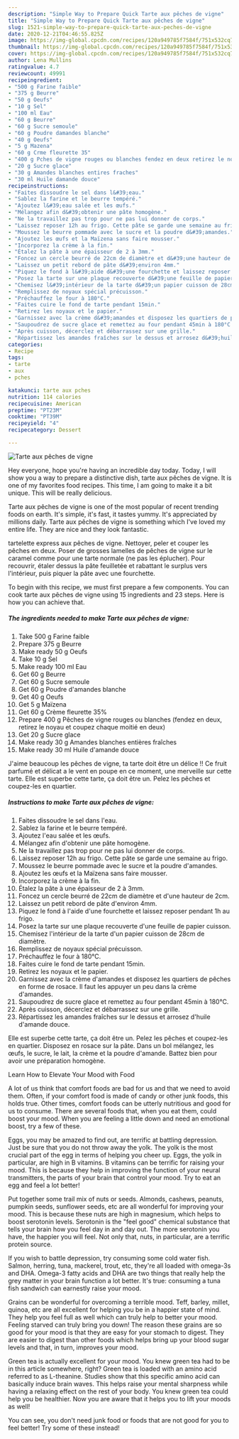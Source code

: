 ```yaml
---
description: "Simple Way to Prepare Quick Tarte aux pêches de vigne"
title: "Simple Way to Prepare Quick Tarte aux pêches de vigne"
slug: 1521-simple-way-to-prepare-quick-tarte-aux-peches-de-vigne
date: 2020-12-21T04:46:55.825Z
image: https://img-global.cpcdn.com/recipes/120a949785f7584f/751x532cq70/tarte-aux-peches-de-vigne-recipe-main-photo.jpg
thumbnail: https://img-global.cpcdn.com/recipes/120a949785f7584f/751x532cq70/tarte-aux-peches-de-vigne-recipe-main-photo.jpg
cover: https://img-global.cpcdn.com/recipes/120a949785f7584f/751x532cq70/tarte-aux-peches-de-vigne-recipe-main-photo.jpg
author: Lena Mullins
ratingvalue: 4.7
reviewcount: 49991
recipeingredient:
- "500 g Farine faible"
- "375 g Beurre"
- "50 g Oeufs"
- "10 g Sel"
- "100 ml Eau"
- "60 g Beurre"
- "60 g Sucre semoule"
- "60 g Poudre damandes blanche"
- "40 g Oeufs"
- "5 g Mazena"
- "60 g Crme fleurette 35"
- "400 g Pches de vigne rouges ou blanches fendez en deux retirez le noyau et coupez chaque moiti en deux"
- "20 g Sucre glace"
- "30 g Amandes blanches entires fraches"
- "30 ml Huile damande douce"
recipeinstructions:
- "Faites dissoudre le sel dans l&#39;eau."
- "Sablez la farine et le beurre tempéré."
- "Ajoutez l&#39;eau salée et les œufs."
- "Mélangez afin d&#39;obtenir une pâte homogène."
- "Ne la travaillez pas trop pour ne pas lui donner de corps."
- "Laissez reposer 12h au frigo. Cette pâte se garde une semaine au frigo."
- "Moussez le beurre pommade avec le sucre et la poudre d&#39;amandes."
- "Ajoutez les œufs et la Maïzena sans faire mousser."
- "Incorporez la crème à la fin."
- "Étalez la pâte à une épaisseur de 2 à 3mm."
- "Foncez un cercle beurré de 22cm de diamètre et d&#39;une hauteur de 2cm."
- "Laissez un petit rebord de pâte d&#39;environ 4mm."
- "Piquez le fond à l&#39;aide d&#39;une fourchette et laissez reposer pendant 1h au frigo."
- "Posez la tarte sur une plaque recouverte d&#39;une feuille de papier cuisson."
- "Chemisez l&#39;intérieur de la tarte d&#39;un papier cuisson de 28cm de diamètre."
- "Remplissez de noyaux spécial précuisson."
- "Préchauffez le four à 180°C."
- "Faites cuire le fond de tarte pendant 15min."
- "Retirez les noyaux et le papier."
- "Garnissez avec la crème d&#39;amandes et disposez les quartiers de pêches en forme de rosace. Il faut les appuyer un peu dans la crème d&#39;amandes."
- "Saupoudrez de sucre glace et remettez au four pendant 45min à 180°C."
- "Après cuisson, décerclez et débarrassez sur une grille."
- "Répartissez les amandes fraîches sur le dessus et arrosez d&#39;huile d&#39;amande douce."
categories:
- Recipe
tags:
- tarte
- aux
- pches

katakunci: tarte aux pches 
nutrition: 114 calories
recipecuisine: American
preptime: "PT23M"
cooktime: "PT39M"
recipeyield: "4"
recipecategory: Dessert

---
```



![Tarte aux pêches de vigne](https://img-global.cpcdn.com/recipes/120a949785f7584f/751x532cq70/tarte-aux-peches-de-vigne-recipe-main-photo.jpg)

Hey everyone, hope you're having an incredible day today. Today, I will show you a way to prepare a distinctive dish, tarte aux pêches de vigne. It is one of my favorites food recipes. This time, I am going to make it a bit unique. This will be really delicious.

Tarte aux pêches de vigne is one of the most popular of recent trending foods on earth. It's simple, it's fast, it tastes yummy. It's appreciated by millions daily. Tarte aux pêches de vigne is something which I've loved my entire life. They are nice and they look fantastic.

tartelette express aux pêches de vigne. Nettoyer, peler et couper les pêches en deux. Poser de grosses lamelles de pêches de vigne sur le caramel comme pour une tarte normale (ne pas les éplucher). Pour recouvrir, étaler dessus la pâte feuilletée et rabattant le surplus vers l&#39;intérieur, puis piquer la pâte avec une fourchette.


To begin with this recipe, we must first prepare a few components. You can cook tarte aux pêches de vigne using 15 ingredients and 23 steps. Here is how you can achieve that.

<!--inarticleads1-->

##### The ingredients needed to make Tarte aux pêches de vigne:

1. Take 500 g Farine faible
1. Prepare 375 g Beurre
1. Make ready 50 g Oeufs
1. Take 10 g Sel
1. Make ready 100 ml Eau
1. Get 60 g Beurre
1. Get 60 g Sucre semoule
1. Get 60 g Poudre d&#39;amandes blanche
1. Get 40 g Oeufs
1. Get 5 g Maïzena
1. Get 60 g Crème fleurette 35%
1. Prepare 400 g Pêches de vigne rouges ou blanches (fendez en deux, retirez le noyau et coupez chaque moitié en deux)
1. Get 20 g Sucre glace
1. Make ready 30 g Amandes blanches entières fraîches
1. Make ready 30 ml Huile d&#39;amande douce


J&#39;aime beaucoup les pêches de vigne, ta tarte doit être un délice !! Ce fruit parfumé et délicat a le vent en poupe en ce moment, une merveille sur cette tarte. Elle est superbe cette tarte, ça doit être un. Pelez les pêches et coupez-les en quartier. 

<!--inarticleads2-->

##### Instructions to make Tarte aux pêches de vigne:

1. Faites dissoudre le sel dans l&#39;eau.
1. Sablez la farine et le beurre tempéré.
1. Ajoutez l&#39;eau salée et les œufs.
1. Mélangez afin d&#39;obtenir une pâte homogène.
1. Ne la travaillez pas trop pour ne pas lui donner de corps.
1. Laissez reposer 12h au frigo. Cette pâte se garde une semaine au frigo.
1. Moussez le beurre pommade avec le sucre et la poudre d&#39;amandes.
1. Ajoutez les œufs et la Maïzena sans faire mousser.
1. Incorporez la crème à la fin.
1. Étalez la pâte à une épaisseur de 2 à 3mm.
1. Foncez un cercle beurré de 22cm de diamètre et d&#39;une hauteur de 2cm.
1. Laissez un petit rebord de pâte d&#39;environ 4mm.
1. Piquez le fond à l&#39;aide d&#39;une fourchette et laissez reposer pendant 1h au frigo.
1. Posez la tarte sur une plaque recouverte d&#39;une feuille de papier cuisson.
1. Chemisez l&#39;intérieur de la tarte d&#39;un papier cuisson de 28cm de diamètre.
1. Remplissez de noyaux spécial précuisson.
1. Préchauffez le four à 180°C.
1. Faites cuire le fond de tarte pendant 15min.
1. Retirez les noyaux et le papier.
1. Garnissez avec la crème d&#39;amandes et disposez les quartiers de pêches en forme de rosace. Il faut les appuyer un peu dans la crème d&#39;amandes.
1. Saupoudrez de sucre glace et remettez au four pendant 45min à 180°C.
1. Après cuisson, décerclez et débarrassez sur une grille.
1. Répartissez les amandes fraîches sur le dessus et arrosez d&#39;huile d&#39;amande douce.


Elle est superbe cette tarte, ça doit être un. Pelez les pêches et coupez-les en quartier. Disposez en rosace sur la pâte. Dans un bol mélangez, les œufs, le sucre, le lait, la crème et la poudre d&#39;amande. Battez bien pour avoir une préparation homogène. 

Learn How to Elevate Your Mood with Food


A lot of us think that comfort foods are bad for us and that we need to avoid them. Often, if your comfort food is made of candy or other junk foods, this holds true. Other times, comfort foods can be utterly nutritious and good for us to consume. There are several foods that, when you eat them, could boost your mood. When you are feeling a little down and need an emotional boost, try a few of these.

Eggs, you may be amazed to find out, are terrific at battling depression. Just be sure that you do not throw away the yolk. The yolk is the most crucial part of the egg in terms of helping you cheer up. Eggs, the yolk in particular, are high in B vitamins. B vitamins can be terrific for raising your mood. This is because they help in improving the function of your neural transmitters, the parts of your brain that control your mood. Try to eat an egg and feel a lot better!

Put together some trail mix of nuts or seeds. Almonds, cashews, peanuts, pumpkin seeds, sunflower seeds, etc are all wonderful for improving your mood. This is because these nuts are high in magnesium, which helps to boost serotonin levels. Serotonin is the "feel good" chemical substance that tells your brain how you feel day in and day out. The more serotonin you have, the happier you will feel. Not only that, nuts, in particular, are a terrific protein source.

If you wish to battle depression, try consuming some cold water fish. Salmon, herring, tuna, mackerel, trout, etc, they're all loaded with omega-3s and DHA. Omega-3 fatty acids and DHA are two things that really help the grey matter in your brain function a lot better. It's true: consuming a tuna fish sandwich can earnestly raise your mood. 

Grains can be wonderful for overcoming a terrible mood. Teff, barley, millet, quinoa, etc are all excellent for helping you be in a happier state of mind. They help you feel full as well which can truly help to better your mood. Feeling starved can truly bring you down! The reason these grains are so good for your mood is that they are easy for your stomach to digest. They are easier to digest than other foods which helps bring up your blood sugar levels and that, in turn, improves your mood.

Green tea is actually excellent for your mood. You knew green tea had to be in this article somewhere, right? Green tea is loaded with an amino acid referred to as L-theanine. Studies show that this specific amino acid can basically induce brain waves. This helps raise your mental sharpness while having a relaxing effect on the rest of your body. You knew green tea could help you be healthier. Now you are aware that it helps you to lift your moods as well!

You can see, you don't need junk food or foods that are not good for you to feel better! Try some of these instead!

